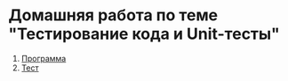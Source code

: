 # Домашняя работа по теме "Тестирование кода и Unit-тесты"

1. [Программа](https://github.com/dilav1941/3.2.1_JUnitTest/blob/master/src/test/java/ru/netology/App.java)
2. [Тест](https://github.com/dilav1941/3.2.1_JUnitTest/blob/master/src/test/java/ru/netology/AppTest.java)